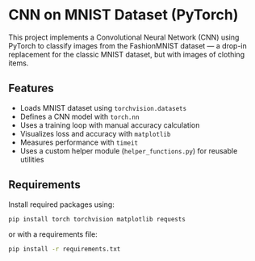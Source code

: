 # CNN on MNIST Dataset (PyTorch)

This project implements a Convolutional Neural Network (CNN) using PyTorch to classify images from the FashionMNIST dataset — a drop-in replacement for the classic MNIST dataset, but with images of clothing items.

## Features

- Loads MNIST dataset using `torchvision.datasets`
- Defines a CNN model with `torch.nn`
- Uses a training loop with manual accuracy calculation
- Visualizes loss and accuracy with `matplotlib`
- Measures performance with `timeit`
- Uses a custom helper module (`helper_functions.py`) for reusable utilities


## Requirements

Install required packages using:

```bash
pip install torch torchvision matplotlib requests
```

or with a requirements file:
```bash
pip install -r requirements.txt
